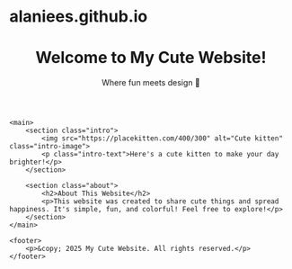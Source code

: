 # alaniees.github.io

<!DOCTYPE html>
<html lang="en">
<head>
    <meta charset="UTF-8">
    <meta name="viewport" content="width=device-width, initial-scale=1.0">
    <title>My Cute Website</title>
    <link rel="stylesheet" href="styles.css">
    <!-- Google Font for a cute font -->
    <link href="https://fonts.googleapis.com/css2?family=Poppins:wght@300;400;600&display=swap" rel="stylesheet">
</head>
<body>
    <header>
        <div class="header-container">
            <h1>Welcome to My Cute Website!</h1>
            <p>Where fun meets design 💖</p>
        </div>
    </header>

    <main>
        <section class="intro">
            <img src="https://placekitten.com/400/300" alt="Cute kitten" class="intro-image">
            <p class="intro-text">Here's a cute kitten to make your day brighter!</p>
        </section>

        <section class="about">
            <h2>About This Website</h2>
            <p>This website was created to share cute things and spread happiness. It's simple, fun, and colorful! Feel free to explore!</p>
        </section>
    </main>

    <footer>
        <p>&copy; 2025 My Cute Website. All rights reserved.</p>
    </footer>
</body>
</html>

